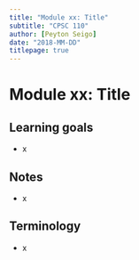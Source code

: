 ```yaml
---
title: "Module xx: Title"
subtitle: "CPSC 110"
author: [Peyton Seigo]
date: "2018-MM-DD"
titlepage: true
---
```


# Module xx: Title

## Learning goals

- x

## Notes

- x

## Terminology

- x
